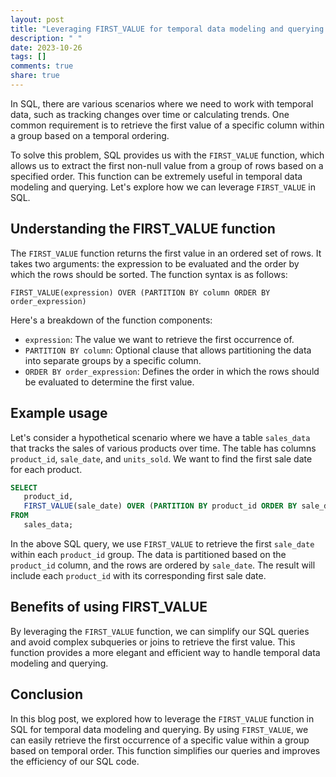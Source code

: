 ```yaml
---
layout: post
title: "Leveraging FIRST_VALUE for temporal data modeling and querying in SQL"
description: " "
date: 2023-10-26
tags: []
comments: true
share: true
---
```


In SQL, there are various scenarios where we need to work with temporal data, such as tracking changes over time or calculating trends. One common requirement is to retrieve the first value of a specific column within a group based on a temporal ordering.

To solve this problem, SQL provides us with the `FIRST_VALUE` function, which allows us to extract the first non-null value from a group of rows based on a specified order. This function can be extremely useful in temporal data modeling and querying. Let's explore how we can leverage `FIRST_VALUE` in SQL.

## Understanding the FIRST_VALUE function

The `FIRST_VALUE` function returns the first value in an ordered set of rows. It takes two arguments: the expression to be evaluated and the order by which the rows should be sorted. The function syntax is as follows:

```
FIRST_VALUE(expression) OVER (PARTITION BY column ORDER BY order_expression)
```

Here's a breakdown of the function components:
- `expression`: The value we want to retrieve the first occurrence of.
- `PARTITION BY column`: Optional clause that allows partitioning the data into separate groups by a specific column.
- `ORDER BY order_expression`: Defines the order in which the rows should be evaluated to determine the first value.

## Example usage

Let's consider a hypothetical scenario where we have a table `sales_data` that tracks the sales of various products over time. The table has columns `product_id`, `sale_date`, and `units_sold`. We want to find the first sale date for each product.

```sql
SELECT 
   product_id,
   FIRST_VALUE(sale_date) OVER (PARTITION BY product_id ORDER BY sale_date) AS first_sale_date
FROM 
   sales_data;
```

In the above SQL query, we use `FIRST_VALUE` to retrieve the first `sale_date` within each `product_id` group. The data is partitioned based on the `product_id` column, and the rows are ordered by `sale_date`. The result will include each `product_id` with its corresponding first sale date.

## Benefits of using FIRST_VALUE

By leveraging the `FIRST_VALUE` function, we can simplify our SQL queries and avoid complex subqueries or joins to retrieve the first value. This function provides a more elegant and efficient way to handle temporal data modeling and querying.

## Conclusion

In this blog post, we explored how to leverage the `FIRST_VALUE` function in SQL for temporal data modeling and querying. By using `FIRST_VALUE`, we can easily retrieve the first occurrence of a specific value within a group based on temporal order. This function simplifies our queries and improves the efficiency of our SQL code.